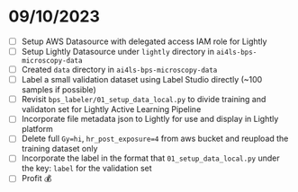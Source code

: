 # 09/10/2023
- [ ] Setup AWS Datasource with delegated access IAM role for Lightly
- [ ] Setup Lightly Datasource under `lightly` directory in `ai4ls-bps-microscopy-data`
- [ ] Created `data` directory in `ai4ls-bps-microscopy-data`
- [ ] Label a small validation dataset using Label Studio directly (~100 samples if possible)
- [ ] Revisit `bps_labeler/01_setup_data_local.py` to divide training and validaton set for Lightly Active Learning Pipeline
- [ ] Incorporate file metadata json to Lightly for use and display in Lightly platform
- [ ] Delete full `Gy=hi`, `hr_post_exposure=4` from aws bucket and reupload the training dataset only
- [ ] Incorporate the label in the format that `01_setup_data_local.py` under the key: `label` for the validation set
- [ ] Profit :moneybag: